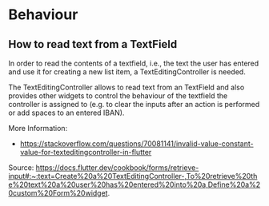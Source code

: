 # Behaviour

## How to read text from a TextField

In order to read the contents of a textfield, i.e., the text the user has entered and use it for creating a new list item, a TextEditingController is needed.

The TextEditingController allows to read text from an TextField and also provides other widgets to control the behaviour of the textfield the controller is assigned to (e.g. to clear the inputs after an action is performed or add spaces to an entered IBAN).




More Information:

- https://stackoverflow.com/questions/70081141/invalid-value-constant-value-for-texteditingcontroller-in-flutter

Source: 
https://docs.flutter.dev/cookbook/forms/retrieve-input#:~:text=Create%20a%20TextEditingController-,To%20retrieve%20the%20text%20a%20user%20has%20entered%20into%20a,Define%20a%20custom%20Form%20widget.
